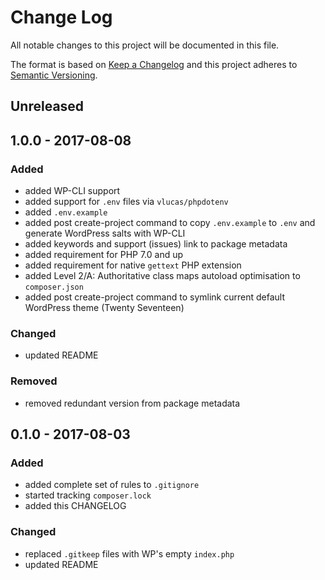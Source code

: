# Change Log

All notable changes to this project will be documented in this file.

The format is based on [Keep a Changelog](http://keepachangelog.com/) 
and this project adheres to [Semantic Versioning](http://semver.org/).

## Unreleased

## 1.0.0 - 2017-08-08

### Added

- added WP-CLI support
- added support for `.env` files via `vlucas/phpdotenv`
- added `.env.example`
- added post create-project command to copy `.env.example` to `.env` and generate WordPress salts with WP-CLI
- added keywords and support (issues) link to package metadata
- added requirement for PHP 7.0 and up
- added requirement for native `gettext` PHP extension
- added Level 2/A: Authoritative class maps autoload optimisation to `composer.json`
- added post create-project command to symlink current default WordPress theme (Twenty Seventeen)

### Changed

- updated README

### Removed

- removed redundant version from package metadata

## 0.1.0 - 2017-08-03

### Added

- added complete set of rules to `.gitignore`
- started tracking `composer.lock`
- added this CHANGELOG

### Changed

- replaced `.gitkeep` files with WP's empty `index.php`
- updated README
